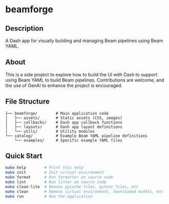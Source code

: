 # beamforge

## Description

A Dash app for visually building and managing Beam pipelines using Beam YAML.

## About

This is a side project to explore how to build the UI with Dash to support using Beam YAML to build Beam pipelines. Contributions are welcome, and the use of GenAI to enhance the project is encouraged.

## File Structure

```
├── beamforge/        # Main application code
│   ├── assets/       # Static assets (CSS, images)
│   ├── callbacks/    # Dash app callback functions
│   ├── layouts/      # Dash app layout definitions
│   └── utils/        # Utility modules
└── catalog/          # Example Beam YAML pipeline definitions
    └── examples/     # Specific example YAML files
```

## Quick Start

```bash
make help        # Print this help
make init        # Init virtual environment
make format      # Run formatter on source code
make lint        # Run linter on source code
make clean-lite  # Remove pycache files, pytest files, etc
make clean       # Remove virtual environment, downloaded models, etc
make run         # Run the application
```
